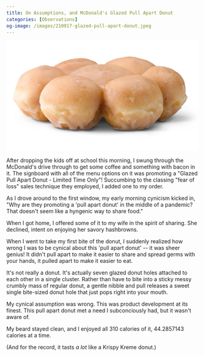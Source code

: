 ```yaml
---
title: On Assumptions, and McDonald's Glazed Pull Apart Donut
categories: [Observations]
og-image: /images/210917-glazed-pull-apart-donut.jpeg
---
```


![Picture of McDonald's Glazed Pull Apart Donut](/images/210917-glazed-pull-apart-donut.jpeg)

After dropping the kids off at school this morning, I swung through the McDonald's drive through to get some coffee and something with bacon in it. The signboard with all of the menu options on it was promoting a "Glazed Pull Apart Donut - Limited Time Only"! Succumbing to the classing "fear of loss" sales technique they employed, I added one to my order.

As I drove around to the first window, my early morning cynicism kicked in, "Why are they promoting a 'pull apart donut' in the middle of a pandemic? That doesn't seem like a hyngenic way to share food."

When I got home, I offered some of it to my wife in the spirit of sharing. She declined, intent on enjoying her savory hashbrowns.

When I went to take my first bite of the donut, I suddenly realized how wrong I was to be cynical about this 'pull apart donut' -- it was sheer genius! It didn't pull apart to make it easier to share and spread germs with your hands, it pulled apart to make it easier to eat.

It's not really a donut. It's actually seven glazed donut holes attached to each other in a single cluster. Rather than have to bite into a sticky messy crumbly mass of regular donut, a gentle nibble and pull releases a sweet single bite-sized donut hole that just pops right into your mouth.

My cynical assumption was wrong. This was product development at its finest. This pull apart donut met a need I subconciously had, but it wasn't aware of.

My beard stayed clean, and I enjoyed all 310 calories of it, 44.2857143 calories at a time. 

(And for the record, it tasts _a lot_ like a Krispy Kreme donut.)

